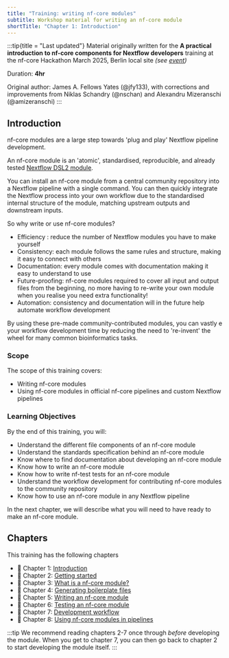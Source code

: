 ```yaml
---
title: "Training: writing nf-core modules"
subtitle: Workshop material for writing an nf-core module
shortTitle: "Chapter 1: Introduction"
---
```


:::tip{title = "Last updated"}
Material originally written for the **A practical introduction to nf-core components for Nextflow developers** training at the nf-core Hackathon March 2025, Berlin local site _(see [event](https://nf-co.re/events/2025/hackathon-march-2025/robert-koch-institute))_

Duration: **4hr**

Original author: James A. Fellows Yates (@jfy133), with corrections and improvements from Niklas Schandry (@nschan) and Alexandru Mizeranschi (@amizeranschi)
:::

## Introduction

nf-core modules are a large step towards 'plug and play' Nextflow pipeline development.

An nf-core module is an 'atomic', standardised, reproducible, and already tested [Nextflow DSL2 module](https://www.nextflow.io/docs/latest/module.html).

You can install an nf-core module from a central community repository into a Nextflow pipeline with a single command.
You can then quickly integrate the Nextflow process into your own workflow due to the standardised internal structure of the module, matching upstream outputs and downstream inputs.

So why write or use nf-core modules?

- Efficiency : reduce the number of Nextflow modules you have to make yourself
- Consistency: each module follows the same rules and structure, making it easy to connect with others
- Documentation: every module comes with documentation making it easy to understand to use
- Future-proofing: nf-core modules required to cover all input and output files from the beginning, no more having to re-write your own module when you realise you need extra functionality!
- Automation: consistency and documentation will in the future help automate workflow development

By using these pre-made community-contributed modules, you can vastly e your workflow development time by reducing the need to 're-invent' the wheel for many common bioinformatics tasks.

### Scope

The scope of this training covers:

- Writing nf-core modules
- Using nf-core modules in official nf-core pipelines and custom Nextflow pipelines

### Learning Objectives

By the end of this training, you will:

- Understand the different file components of an nf-core module
- Understand the standards specification behind an nf-core module
- Know where to find documentation about developing an nf-core module
- Know how to write an nf-core module
- Know how to write nf-test tests for an nf-core module
- Understand the workflow development for contributing nf-core modules to the community repository
- Know how to use an nf-core module in any Nextflow pipeline

In the next chapter, we will describe what you will need to have ready to make an nf-core module.

## Chapters

This training has the following chapters

- 📖 Chapter 1: [Introduction](/docs/tutorials/nf-core_training/writing-nf-core-modules/chapter-1-introduction)
- 📖 Chapter 2: [Getting started](/docs/tutorials/nf-core_training/writing-nf-core-modules/chapter-2-getting-started)
- 📖 Chapter 3: [What is a nf-core module?](/docs/tutorials/nf-core_training/writing-nf-core-modules/chapter-3-what-is-a-nf-core-module)
- 📖 Chapter 4: [Generating boilerplate files](/docs/tutorials/nf-core_training/writing-nf-core-modules/chapter-4-generating-boilerplate-files)
- 📖 Chapter 5: [Writing an nf-core module](/docs/tutorials/nf-core_training/writing-nf-core-modules/chapter-5-writing-an-nf-core-module)
- 📖 Chapter 6: [Testing an nf-core module](/docs/tutorials/nf-core_training/writing-nf-core-modules/chapter-6-testing-an-nf-core-module)
- 📖 Chapter 7: [Development workflow](/docs/tutorials/nf-core_training/writing-nf-core-modules/chapter-7-development-workflow)
- 📖 Chapter 8: [Using nf-core modules in pipelines](/docs/tutorials/nf-core_training/writing-nf-core-modules/chapter-8-using-in-pipelines)

:::tip
We recommend reading chapters 2-7 once through _before_ developing the module.
When you get to chapter 7, you can then go back to chapter 2 to start developing the module itself.
:::
